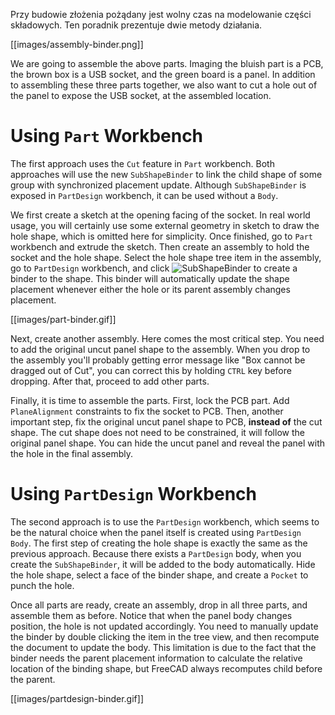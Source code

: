Przy budowie złożenia pożądany jest wolny czas na modelowanie części składowych. Ten poradnik prezentuje dwie metody działania.

[[images/assembly-binder.png]]

We are going to assemble the above parts. Imaging the bluish part is a PCB, the brown box is a USB socket, and the green board is a panel. In addition to assembling these three parts together, we also want to cut a hole out of the panel to expose the USB socket, at the assembled location.

# Using `Part` Workbench

The first approach uses the `Cut` feature in `Part` workbench. Both approaches will use the new `SubShapeBinder` to link the child shape of some group with synchronized placement update. Although `SubShapeBinder` is exposed in `PartDesign` workbench, it can be used without a `Body`.

We first create a sketch at the opening facing of the socket. In real world usage, you will certainly use some external geometry in sketch to draw the hole shape, which is omitted here for simplicity. Once finished, go to `Part` workbench and extrude the sketch. Then create an assembly to hold the socket and the hole shape. Select the hole shape tree item in the assembly, go to `PartDesign` workbench, and click ![SubShapeBinder](../../FreeCAD/raw/LinkStage3/src/Mod/PartDesign/Gui/Resources/icons/PartDesign_SubShapeBinder.svg?sanitize=true) to create a binder to the shape. This binder will automatically update the shape placement whenever either the hole or its parent assembly changes placement.

[[images/part-binder.gif]]

Next, create another assembly. Here comes the most critical step. You need to add the original uncut panel shape to the assembly. When you drop to the assembly you'll probably getting error message like "Box cannot be dragged out of Cut", you can correct this by holding `CTRL` key before dropping. After that, proceed to add other parts.

Finally, it is time to assemble the parts. First, lock the PCB part. Add `PlaneAlignment` constraints to fix the socket to PCB. Then, another important step, fix the original uncut panel shape to PCB, **instead of** the cut shape. The cut shape does not need to be constrained, it will follow the original panel shape. You can hide the uncut panel and reveal the panel with the hole in the final assembly.

# Using `PartDesign` Workbench

The second approach is to use the `PartDesign` workbench, which seems to be the natural choice when the panel itself is created using `PartDesign Body`. The first step of creating the hole shape is exactly the same as the previous approach. Because there exists a `PartDesign` body, when you create the `SubShapeBinder`, it will be added to the body automatically. Hide the hole shape, select a face of the binder shape, and create a `Pocket` to punch the hole.

Once all parts are ready, create an assembly, drop in all three parts, and assemble them as before. Notice that when the panel body changes position, the hole is not updated accordingly. You need to manually update the binder by double clicking the item in the tree view, and then recompute the document to update the body. This limitation is due to the fact that the binder needs the parent placement information to calculate the relative location of the binding shape, but FreeCAD always recomputes child before the parent.

[[images/partdesign-binder.gif]]

